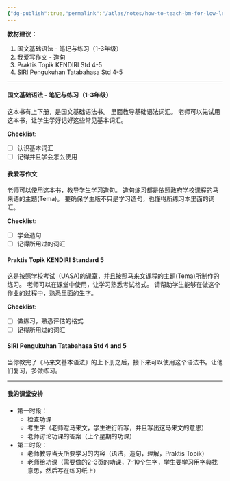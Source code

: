 ```yaml
---
{"dg-publish":true,"permalink":"/atlas/notes/how-to-teach-bm-for-low-level-students/"}
---
```


**教材建议：**
1. 国文基础语法 - 笔记与练习（1-3年级）
2. 我爱写作文 - 造句
3. Praktis Topik KENDIRI Std 4-5
4. SIRI Pengukuhan Tatabahasa Std 4-5

---
#### 国文基础语法 - 笔记与练习（1-3年级）
这本书有上下册，是国文基础语法书。
里面教导基础语法词汇。
老师可以先试用这本书，让学生学好记好这些常见基本词汇。

**Checklist:**
- [ ] 认识基本词汇
- [ ] 记得并且学会怎么使用

#### 我爱写作文
老师可以使用这本书，教导学生学习造句。
造句练习都是依照政府学校课程的马来语的主题(Tema)。
要确保学生版不只是学习造句，也懂得所练习本里面的词汇。

**Checklist:**
- [ ] 学会造句
- [ ] 记得所用过的词汇

#### Praktis Topik KENDIRI Standard 5
这是按照学校考试（UASA)的课室，并且按照马来文课程的主题(Tema)所制作的练习。
老师可以在课堂中使用，让学习熟悉考试格式。
请帮助学生能够在做这个作业的过程中，熟悉里面的生字。

**Checklist:**
- [ ] 做练习，熟悉评估的格式
- [ ] 记得所用过的词汇

#### SIRI Pengukuhan Tatabahasa Std 4 and 5
当你教完了《马来文基本语法》的上下册之后，接下来可以使用这个语法书。让他们复习，多做练习。


---

#### 我的课堂安排

- 第一时段：
	- 检查功课
	- 考生字（老师唸马来文，学生进行听写，并且写出这马来文的意思）
	- 老师讨论功课的答案（上个星期的功课）
- 第二时段：
	- 老师教导当天所要学习的内容（语法，造句，理解，Praktis Topik）
	- 老师给功课（需要做的2-3页的功课，7-10个生字，学生要学习用字典找意思，然后写在练习纸上）